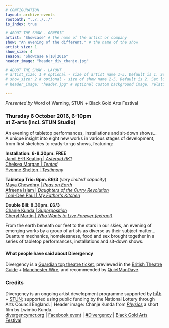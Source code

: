 ```yaml
---
# CONFIGURATION
layout: archive-events
rootpath: "../../../"
is_index: true

# ABOUT THE SHOW - GENERIC
artist: "Showcase" # the name of the artist or company
show: "An evening of the different." # the name of the show
artist_size: 1
show_size: 4
season: "Showcase 6|10|2016"
header_image: "header_div_chanje.jpg"

# ABOUT THE SHOW - LAYOUT
# artist_size: 1 # optional - size of artist name 1-5. Default is 1. Set longer names to lower values
# show_size: 2 # optional - size of show name 2-5. Default is 2. Set longer names to lower values
# header_image: "header.jpg" # optional custom background image, relative to current page

---
```

*Presented by* Word of Warning, STUN *+* Black Gold Arts Festival         
         
### Thursday 6 October 2016, 6-10pm<br>at Z-arts (incl. STUN Studio)    
An evening of tabletop performances, installations and sit-down shows…          
A unique insight into eight new works in various stages of development, from first sketches to ready-to-go shows, featuring:             
         
**Installation: 6-8.30pm. FREE**            
<a href="http://www.wordofwarning.org/archive/2016-divergency/keating" target="_blank">Jamil E-R Keating | *Asteroid RK1*</a>        
<a href="http://www.wordofwarning.org/archive/2016-divergency/morgan" target="_blank">Chelsea Morgan | *Tented*</a>             
<a href="http://www.wordofwarning.org/archive/2016-divergency/shelton" target="_blank">Yvonne Shelton | *Testimony*</a>         
         
**Tabletop Trio: 6pm. £6/3** (*very limited capacity*)      
<a href="http://www.wordofwarning.org/archive/2016-divergency/chowdhry" target="_blank">Maya Chowdhry | *Peas on Earth*</a>        
<a href="http://www.wordofwarning.org/archive/2016-divergency/islam" target="_blank">Afreena Islam | *Daughters of the Curry Revolution*</a>        
<a href="http://www.wordofwarning.org/archive/2016-divergency/paul" target="_blank">Toni-Dee Paul | *My Father's Kitchen*</a>        
         
**Double Bill: 8.30pm. £6/3**          
<a href="http://www.wordofwarning.org/archive/2016-divergency/kunda" target="_blank">Chanje Kunda | *Superposition*</a>         
<a href="http://www.wordofwarning.org/archive/2016-divergency/martin" target="_blank">Cheryl Martin | *Who Wants to Live Forever (extract)*</a>          
         
From the earth beneath our feet to the stars in our skies, an evening of emerging works by a group of artists as diverse as their subject matter…<br>Quantum mechanics, homelessness, food and sex brought together in a series of tabletop performances, installations and sit-down shows.         
         
#### What people have said about Divergency         
Divergency is a <a href="http://www.theguardian.com/stage/theatreblog/2016/oct/03/torn-royal-court-orbit-festival-frantic-assembly-one-night-in-miami-donmar-theatre-top-tickets" target="_blank">Guardian top theatre ticket</a>, previewed in the <a href="http://www.britishtheatreguide.info/news/marathon-events-for-manchester-6762" target="_blank">British Theatre Guide</a> + <a href="http://manchesterwire.co.uk/#!/free-performance-art-word-of-warning-at-z-arts-ft-29-events-in-11-hrs" target="_blank">Manchester Wire</a>, and recommended by <a href="http://quietmandave.co.uk/2016/09/october-theatre" target="_blank">QuietManDave</a>.           
             
### Credits         
Divergency is an ongoing artist development programme supported by [hÅb](/hab) + <a href="http://stunlive.com" target="_blank">STUN</a>; supported using public funding by the National Lottery through Arts Council England. | Header image: Chanje Kunda from
<a href="https://vimeo.com/148735827" target="_blank">*Physics*</a> a short film by Lwimbo Kunda.                 
<a href="http://divergencymcr.org" target="_blank">divergencymcr.org</a> | <a href="http://facebook.com/events/138098743314898" target="_blank">Facebook event</a> | <a href="http://twitter.com/hashtag/Divergency" target="_blank">#Divergency</a> | <a href="http://bgafestival.com" target="_blank">Black Gold Arts Festival</a>
